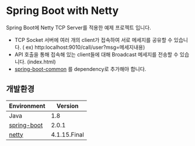 # Spring Boot with Netty
Spring Boot에 Netty TCP Server를 적용한 예제 프로젝트 입니다.
- TCP Socket 서버에 여러 개의 client가 접속하여 서로 메세지를 공유할 수 있습니다. ( ex) http:localhost:9010/call/user?msg=메세지내용)
- API 호출을 통해 접속해 있는 client들에 대해 Broadcast 메세지를 전송할 수 있습니다. (index.html)
- [spring-boot-common](https://github.com/joyoungc/spring-boot-sample-project/tree/master/spring-boot-common) 를 dependency로 추가해야 합니다.

## 개발환경
| Environment |  Version |
| ----- | ----- |
| Java | 1.8 |
| [spring-boot](https://github.com/spring-projects/spring-boot) | 2.0.1 |
| [netty](https://github.com/netty/netty) | 4.1.15.Final |
